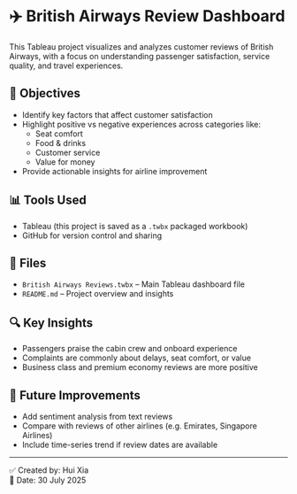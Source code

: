 # ✈️ British Airways Review Dashboard

This Tableau project visualizes and analyzes customer reviews of British Airways, with a focus on understanding passenger satisfaction, service quality, and travel experiences.

## 📌 Objectives
- Identify key factors that affect customer satisfaction
- Highlight positive vs negative experiences across categories like:
  - Seat comfort
  - Food & drinks
  - Customer service
  - Value for money
- Provide actionable insights for airline improvement

## 📊 Tools Used
- Tableau (this project is saved as a `.twbx` packaged workbook)
- GitHub for version control and sharing

## 📁 Files
- `British Airways Reviews.twbx` – Main Tableau dashboard file
- `README.md` – Project overview and insights

## 🔍 Key Insights
- Passengers praise the cabin crew and onboard experience
- Complaints are commonly about delays, seat comfort, or value
- Business class and premium economy reviews are more positive

## 🧠 Future Improvements
- Add sentiment analysis from text reviews
- Compare with reviews of other airlines (e.g. Emirates, Singapore Airlines)
- Include time-series trend if review dates are available

---

✅ Created by: Hui Xia  
📅 Date: 30 July 2025
